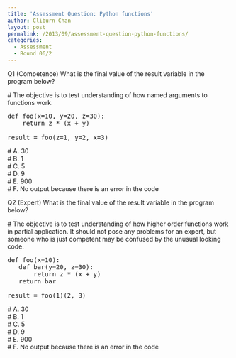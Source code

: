 ```yaml
---
title: 'Assessment Question: Python functions'
author: Cliburn Chan
layout: post
permalink: /2013/09/assessment-question-python-functions/
categories:
  - Assessment
  - Round 06/2
---
```

Q1 (Competence) What is the final value of the result variable in the program below?

\# The objective is to test understanding of how named arguments to functions work.

<pre>def foo(x=10, y=20, z=30):
    return z * (x + y)

result = foo(z=1, y=2, x=3)</pre>

\# A. 30  
\# B. 1  
\# C. 5  
\# D. 9  
\# E. 900  
\# F. No output because there is an error in the code

Q2 (Expert) What is the final value of the result variable in the program below?

\# The objective is to test understanding of how higher order functions work in partial application. It should not pose any problems for an expert, but someone who is just competent may be confused by the unusual looking code.

<pre>def foo(x=10):
   def bar(y=20, z=30):
       return z * (x + y)
   return bar

result = foo(1)(2, 3)</pre>

\# A. 30  
\# B. 1  
\# C. 5  
\# D. 9  
\# E. 900  
\# F. No output because there is an error in the code